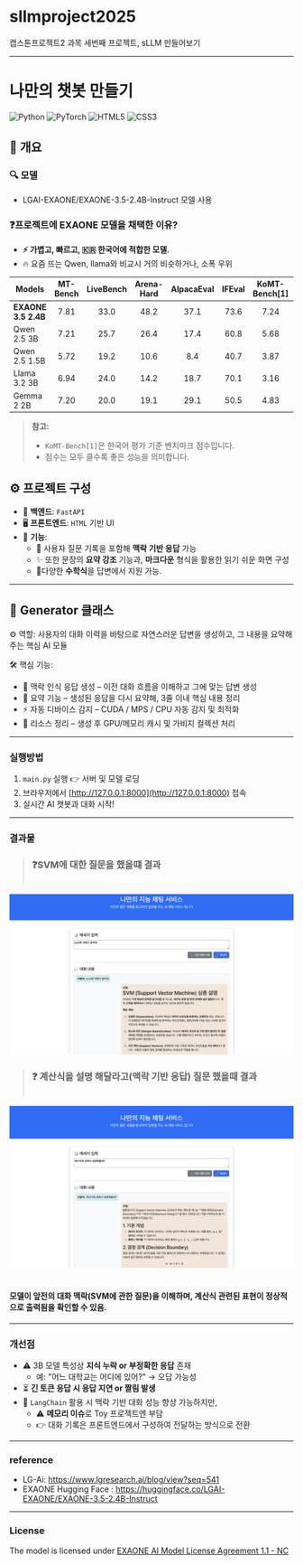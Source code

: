 # sllmproject2025
캡스톤프로젝트2 과목 세번째 프로젝트, sLLM 만들어보기

---

# 나만의 챗봇 만들기

![Python](https://img.shields.io/badge/Python-3776AB?style=for-the-badge&logo=python&logoColor=white)
![PyTorch](https://img.shields.io/badge/PyTorch-EE4C2C?style=for-the-badge&logo=pytorch&logoColor=white)
![HTML5](https://img.shields.io/badge/HTML5-E34F26?style=for-the-badge&logo=html5&logoColor=white)
![CSS3](https://img.shields.io/badge/CSS3-1572B6?style=for-the-badge&logo=css3&logoColor=white)

## 📌 개요

### 🔍 모델
- LGAI-EXAONE/EXAONE-3.5-2.4B-Instruct 모델 사용

### ❓프로젝트에 EXAONE 모델을 채택한 이유?
- **⚡ 가볍고, 빠르고, 🇰🇷 한국어에 적합한 모델.**
- 🔥 요즘 뜨는  Qwen, llama와 비교시 거의 비슷하거나, 소폭 우위

| Models              | MT-Bench | LiveBench | Arena-Hard | AlpacaEval | IFEval | KoMT-Bench[1] | LogicKor |
|---------------------|:--------:|:---------:|:----------:|:----------:|:------:|:-------------:|:--------:|
| **EXAONE 3.5 2.4B** | 7.81     | 33.0      | 48.2       | 37.1       | 73.6   | 7.24          | 8.51     |
| Qwen 2.5 3B         | 7.21     | 25.7      | 26.4       | 17.4       | 60.8   | 5.68          | 5.21     |
| Qwen 2.5 1.5B       | 5.72     | 19.2      | 10.6       | 8.4        | 40.7   | 3.87          | 3.60     |
| Llama 3.2 3B        | 6.94     | 24.0      | 14.2       | 18.7       | 70.1   | 3.16          | 2.86     |
| Gemma 2 2B          | 7.20     | 20.0      | 19.1       | 29.1       | 50.5   | 4.83          | 5.29     |

> **참고:**  
> - `KoMT-Bench[1]`은 한국어 평가 기준 벤치마크 점수입니다.  
> - 점수는 모두 클수록 좋은 성능을 의미합니다.

## ⚙️ 프로젝트 구성

- 🧩 **백엔드**: `FastAPI`
- 🖥️ **프론트엔드**: `HTML` 기반 UI
- 💬 **기능**:  
  - 📝 사용자 질문 기록을 포함해 **맥락 기반 응답** 가능
  - ✨ 또한 문장의 **요약 강조** 기능과, **마크다운** 형식을 활용한 읽기 쉬운 화면 구성
  - 📐다양한 **수학식**을 답변에서 지원 가능.
    
---

## 🧠 Generator 클래스

⚙️ 역할:
사용자의 대화 이력을 바탕으로 자연스러운 답변을 생성하고, 그 내용을 요약해주는 핵심 AI 모듈

🛠️ 핵심 기능:
- 🧾 맥락 인식 응답 생성 – 이전 대화 흐름을 이해하고 그에 맞는 답변 생성
- 📝 요약 기능 – 생성된 응답을 다시 요약해, 3줄 이내 핵심 내용 정리
- ⚡ 자동 디바이스 감지 – CUDA / MPS / CPU 자동 감지 및 최적화
- 🧹 리소스 정리 – 생성 후 GPU/메모리 캐시 및 가비지 컬렉션 처리

---

### 실행방법
1. `main.py` 실행 👉 서버 및 모델 로딩  
2. 브라우저에서 [http://127.0.0.1:8000](http://127.0.0.1:8000) 접속  
3. 실시간 AI 챗봇과 대화 시작!

---

### 결과물
> ### **❓SVM에 대한 질문을 했을떄 결과**<br><br>
![결과](picture/1.png)

> ### **❓ 계산식을 설명 해달라고(**맥락 기반 응답**) 질문 했을때 결과** <br><br>
![결과2](picture/2.png)<br><br>
#### 모델이 앞전의 대화 맥락(SVM에 관한 질문)을 이해하며, 계산식 관련된 표현이 정상적으로 출력됨을 확인할 수 있음.

---

### 개선점
- ⚠️ 3B 모델 특성상 **지식 누락 or 부정확한 응답** 존재  
  - 예: "어느 대학교는 어디에 있어?" → 오답 가능성
- ⏳ **긴 토큰 응답 시 응답 지연 or 짤림 발생**  
- 🧠 `LangChain` 활용 시 맥락 기반 대화 성능 향상 가능하지만,  
  - ⚠️ **메모리 이슈**로 Toy 프로젝트엔 부담  
  - 👉 대화 기록은 프론트엔드에서 구성하여 전달하는 방식으로 전환

---
### reference
- LG-Ai: https://www.lgresearch.ai/blog/view?seq=541
- EXAONE Hugging Face : https://huggingface.co/LGAI-EXAONE/EXAONE-3.5-2.4B-Instruct
---
### License

The model is licensed under [EXAONE AI Model License Agreement 1.1 - NC](LICENSE.txt)
